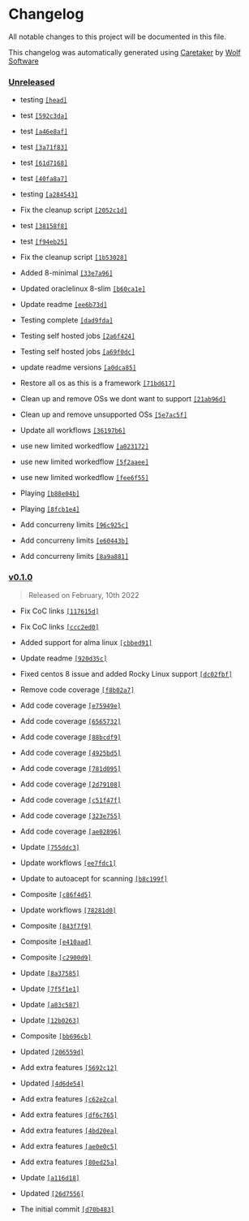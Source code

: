 # Changelog

All notable changes to this project will be documented in this file.


This changelog was automatically generated using [Caretaker](https://github.com/DevelopersToolbox/caretaker) by [Wolf Software](https://github.com/WolfSoftware)

### [Unreleased](https://github.com/DockerToolbox/container-framework/compare/v0.1.1...HEAD)

- testing [`[head]`](https://github.com/DockerToolbox/container-framework/commit/)

- test [`[592c3da]`](https://github.com/DockerToolbox/container-framework/commit/592c3da187c2f5d280402f4b529f51929e8e1643)

- test [`[a46e8af]`](https://github.com/DockerToolbox/container-framework/commit/a46e8afc8feb6845ba7e244858063abeb037e105)

- test [`[3a71f83]`](https://github.com/DockerToolbox/container-framework/commit/3a71f83bbadd042e23488d8d9991375a1e820121)

- test [`[61d7168]`](https://github.com/DockerToolbox/container-framework/commit/61d71689d91d5ba829aa40f5064cce14a76df13e)

- test [`[40fa8a7]`](https://github.com/DockerToolbox/container-framework/commit/40fa8a73209c44330ff7d6d014ff539d9ea9fd5e)

- testing [`[a284543]`](https://github.com/DockerToolbox/container-framework/commit/a284543de9e92c33d7429d69b8a6e1a4521e94d3)

- Fix the cleanup script [`[2052c1d]`](https://github.com/DockerToolbox/container-framework/commit/2052c1db9ee9bc9d9fcfec7ee6de4b11cd7de53a)

- test [`[38158f8]`](https://github.com/DockerToolbox/container-framework/commit/38158f8b6114a01306df322eb5cf00bf04eb834e)

- test [`[f94eb25]`](https://github.com/DockerToolbox/container-framework/commit/f94eb253c99fc9b2185a4180ec1b7595c426edc1)

- Fix the cleanup script [`[1b53028]`](https://github.com/DockerToolbox/container-framework/commit/1b53028f1a2c8eaae2d1f060ac345a22008458f3)

- Added 8-minimal [`[33e7a96]`](https://github.com/DockerToolbox/container-framework/commit/33e7a967a9e20ce9d5bc9705397eba46d0ada770)

- Updated oraclelinux 8-slim [`[b60ca1e]`](https://github.com/DockerToolbox/container-framework/commit/b60ca1ea68bdebc7c31260b9aecca56cd178c9c3)

- Update readme [`[ee6b73d]`](https://github.com/DockerToolbox/container-framework/commit/ee6b73d376fbfe21fff2178914d236ef7c8ca323)

- Testing complete [`[dad9fda]`](https://github.com/DockerToolbox/container-framework/commit/dad9fda2997d461d725802cf72c59b6688c91f78)

- Testing self hosted jobs [`[2a6f424]`](https://github.com/DockerToolbox/container-framework/commit/2a6f4247dc286a3e219a2185a65565630b362606)

- Testing self hosted jobs [`[a69f0dc]`](https://github.com/DockerToolbox/container-framework/commit/a69f0dc41c827ed7f67bc3f3cf4ae9178be116c9)

- update readme versions [`[a0dca85]`](https://github.com/DockerToolbox/container-framework/commit/a0dca85c9c5cec1a8efcd8cb8c320a2087fe7c1a)

- Restore all os as this is a framework [`[71bd617]`](https://github.com/DockerToolbox/container-framework/commit/71bd6174b7abf8b5b279c69667abaad3564ebc25)

- Clean up and remove OSs we dont want to support [`[21ab96d]`](https://github.com/DockerToolbox/container-framework/commit/21ab96d3fbbe336be2242897e9938c55f174ab23)

- Clean up and remove unsupported OSs [`[5e7ac5f]`](https://github.com/DockerToolbox/container-framework/commit/5e7ac5fcd335249d5cbf2749fe60f42b54082fe2)

- Update all workflows [`[36197b6]`](https://github.com/DockerToolbox/container-framework/commit/36197b62a4ccd1b90b03896422ccd1ccdbc27c46)

- use new limited workedflow [`[a023172]`](https://github.com/DockerToolbox/container-framework/commit/a0231726780c0ccc2e4d988458f030d40d29b238)

- use new limited workedflow [`[5f2aaee]`](https://github.com/DockerToolbox/container-framework/commit/5f2aaee9c6f275c4df23eb06137ce46965e59925)

- use new limited workedflow [`[fee6f55]`](https://github.com/DockerToolbox/container-framework/commit/fee6f55c0b2fd2dbbca27008f2d6f135a33d93b0)

- Playing [`[b88e04b]`](https://github.com/DockerToolbox/container-framework/commit/b88e04baa5041b6a498494ccdf044495bde0f557)

- Playing [`[8fcb1e4]`](https://github.com/DockerToolbox/container-framework/commit/8fcb1e439801e3e630d468f6820788fa40c1f217)

- Add concurreny limits [`[96c925c]`](https://github.com/DockerToolbox/container-framework/commit/96c925cb00a507f62183278020863e7892b1f0e6)

- Add concurreny limits [`[e60443b]`](https://github.com/DockerToolbox/container-framework/commit/e60443b60ada82562ce864d624d320561a786d01)

- Add concurreny limits [`[8a9a881]`](https://github.com/DockerToolbox/container-framework/commit/8a9a8817ea9b064027a4f5f942ef8e3bb31f2267)

### [v0.1.0](https://github.com/DockerToolbox/container-framework/releases/v0.1.0)

> Released on February, 10th 2022

- Fix CoC links [`[117615d]`](https://github.com/DockerToolbox/container-framework/commit/117615dea465acae3faf5c60285276c854881e81)

- Fix CoC links [`[ccc2ed0]`](https://github.com/DockerToolbox/container-framework/commit/ccc2ed084663c41f08f4e1d2ebd4642f7a50c926)

- Added support for alma linux [`[cbbed91]`](https://github.com/DockerToolbox/container-framework/commit/cbbed91000e9a31b990e734cb78105a8500f4121)

- Update readme [`[920d35c]`](https://github.com/DockerToolbox/container-framework/commit/920d35c898b32db5744d259a76412f93cc600331)

- Fixed centos 8 issue and added Rocky Linux support [`[dc02fbf]`](https://github.com/DockerToolbox/container-framework/commit/dc02fbfcfd8b64db736c90a68113d628fc9fb3a9)

- Remove code coverage [`[f8b02a7]`](https://github.com/DockerToolbox/container-framework/commit/f8b02a7587090f877cf477e696c2b4c13fe5142d)

- Add code coverage [`[e75949e]`](https://github.com/DockerToolbox/container-framework/commit/e75949ef7598098d29c5c757a96958cef5ba2f7d)

- Add code coverage [`[6565732]`](https://github.com/DockerToolbox/container-framework/commit/656573236124b14f22f8b6435e894d6b71f8ad54)

- Add code coverage [`[88bcdf9]`](https://github.com/DockerToolbox/container-framework/commit/88bcdf931d9a20c6192cfb8832bb65b16862ccd7)

- Add code coverage [`[4925bd5]`](https://github.com/DockerToolbox/container-framework/commit/4925bd5f6fbd8c8fb2cc53398e07810a8cc2b9f1)

- Add code coverage [`[781d095]`](https://github.com/DockerToolbox/container-framework/commit/781d0957031d2b7acaa9f3c138891251e799ed55)

- Add code coverage [`[2d79108]`](https://github.com/DockerToolbox/container-framework/commit/2d7910823dedd9bf49c676d4079b50039f77b1a7)

- Add code coverage [`[c51f47f]`](https://github.com/DockerToolbox/container-framework/commit/c51f47ff7cad0c07b09ecbb46eacd8b31a0d89ee)

- Add code coverage [`[323e755]`](https://github.com/DockerToolbox/container-framework/commit/323e755d014ae0c8c6c2cc875f72ee1d3168a7ce)

- Add code coverage [`[ae02896]`](https://github.com/DockerToolbox/container-framework/commit/ae0289625ebe505f47a1d3819859483447144dbe)

- Update [`[755ddc3]`](https://github.com/DockerToolbox/container-framework/commit/755ddc32729db096e69c1740befc3f4b866a4163)

- Update workflows [`[ee7fdc1]`](https://github.com/DockerToolbox/container-framework/commit/ee7fdc175d32c2a9a51da397c96274826edc9009)

- Update to autoacept for scanning [`[b8c199f]`](https://github.com/DockerToolbox/container-framework/commit/b8c199fd5baae8f25423499c87c7591c6681d68d)

- Composite [`[c86f4d5]`](https://github.com/DockerToolbox/container-framework/commit/c86f4d57a391caaa4ad0620d3c6bf630cc04e100)

- Update workflows [`[78281d0]`](https://github.com/DockerToolbox/container-framework/commit/78281d05d8bfdc8de64c6b5c50b8d46d909d307f)

- Composite [`[843f7f9]`](https://github.com/DockerToolbox/container-framework/commit/843f7f9ae7c5e1f48faf7704a9f81ca912b42530)

- Composite [`[e410aad]`](https://github.com/DockerToolbox/container-framework/commit/e410aaddf04cc52f0519daed0437c6dd0e8c6982)

- Composite [`[c2900d9]`](https://github.com/DockerToolbox/container-framework/commit/c2900d9eed001b362d3da9571b4991a74aabc10d)

- Update [`[8a37585]`](https://github.com/DockerToolbox/container-framework/commit/8a37585ed5403254f38c62d8d56216ed36f26052)

- Update [`[7f5f1e1]`](https://github.com/DockerToolbox/container-framework/commit/7f5f1e1a0160df0ec3aa5c3f619b7ffed2a201e3)

- Update [`[a83c587]`](https://github.com/DockerToolbox/container-framework/commit/a83c5871b3c1afb2e3f5903125c359132af00189)

- Update [`[12b0263]`](https://github.com/DockerToolbox/container-framework/commit/12b0263da3ca2d4d17755e0ae9f1c82ba05ccdc3)

- Composite [`[bb696cb]`](https://github.com/DockerToolbox/container-framework/commit/bb696cb91ff7ec690f6bca7494893ba1d3cc08b2)

- Updated [`[206559d]`](https://github.com/DockerToolbox/container-framework/commit/206559daab5c3612c0d192246bfebdfcb503ef23)

- Add extra features [`[5692c12]`](https://github.com/DockerToolbox/container-framework/commit/5692c122fd179a43e08e101e5b4458382d051794)

- Updated [`[4d6de54]`](https://github.com/DockerToolbox/container-framework/commit/4d6de546b31034053d7a11ecf7f16404b0739d89)

- Add extra features [`[c62e2ca]`](https://github.com/DockerToolbox/container-framework/commit/c62e2cad7a705904ce6133ec34aa031bd4d1d025)

- Add extra features [`[df6c765]`](https://github.com/DockerToolbox/container-framework/commit/df6c765e4e550082395c326da5bd089856fc163a)

- Add extra features [`[4bd20ea]`](https://github.com/DockerToolbox/container-framework/commit/4bd20eaaeb47b57a24b8fab1282ced2034d43b18)

- Add extra features [`[ae0e0c5]`](https://github.com/DockerToolbox/container-framework/commit/ae0e0c56fdad3c11587106167562270698b3c4e9)

- Add extra features [`[80ed25a]`](https://github.com/DockerToolbox/container-framework/commit/80ed25a9e0c06aa0428cdd7f465c1a602b6da102)

- Update [`[a116d18]`](https://github.com/DockerToolbox/container-framework/commit/a116d186bab27864667a7b79c6a5cf779b2d7621)

- Updated [`[26d7556]`](https://github.com/DockerToolbox/container-framework/commit/26d75568094332229ba0c962aee1b23b27d8382a)

- The initial commit [`[d70b483]`](https://github.com/DockerToolbox/container-framework/commit/d70b483be2b26d46d6dc10aa8e9064843175e65e)

